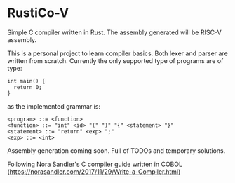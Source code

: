 # RustiCo-V
Simple C compiler written in Rust. The assembly generated will be RISC-V assembly.

This is a personal project to learn compiler basics. Both lexer and parser are written from scratch.
Currently the only supported type of programs are of type:
```
int main() { 
  return 0; 
}
```

as the implemented grammar is:
```
<program> ::= <function>
<function> ::= "int" <id> "(" ")" "{" <statement> "}"
<statement> ::= "return" <exp> ";"
<exp> ::= <int>
```

Assembly generation coming soon.
Full of TODOs and temporary solutions.

Following Nora Sandler's C compiler guide written in COBOL (https://norasandler.com/2017/11/29/Write-a-Compiler.html)

